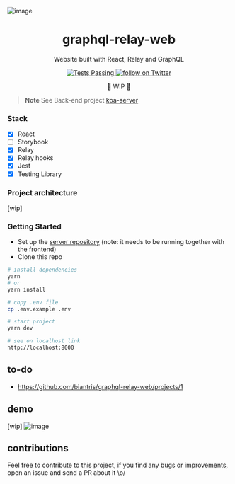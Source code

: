 ![image](https://user-images.githubusercontent.com/65451957/170831574-d80bac25-d618-47e4-bc1f-2afddc8b6f94.png)

<h1 align="center">
graphql-relay-web
</h1>

<p align="center">
Website built with React, Relay and GraphQL
</p>

<p align="center">
   <a href="https://github.com/biantris/graphql-relay-web/actions">
      <img alt="Tests Passing" src="https://github.com/biantris/graphql-relay-web/actions/workflows/test.yml/badge.svg" />
    </a>
    <a href="https://twitter.com/intent/follow?screen_name=biantris_">
        <img src="https://img.shields.io/twitter/follow/biantris_?style=social&logo=twitter"
        alt="follow on Twitter">
    </a>
</p>

<p align="center">🚧 WIP 🚧</p>

> **Note** 
> See Back-end project [koa-server](https://github.com/biantris/koa-server)

### Stack
- [x] React
- [ ] Storybook
- [x] Relay
- [x] Relay hooks
- [x] Jest
- [x] Testing Library

### Project architecture
[wip]

### Getting Started
- Set up the [server repository](https://github.com/biantris/koa-server) (note: it needs to be running together with the frontend) 
- Clone this repo
```sh
# install dependencies
yarn
# or
yarn install

# copy .env file
cp .env.example .env

# start project
yarn dev

# see on localhost link
http://localhost:8000
```

## to-do
- https://github.com/biantris/graphql-relay-web/projects/1
 
## demo
[wip]
![image](https://user-images.githubusercontent.com/65451957/172068496-9fee36c3-a423-4653-bd80-e13395529adc.png)

## contributions
Feel free to contribute to this project, if you find any bugs or improvements, open an issue and send a PR about it \o/

